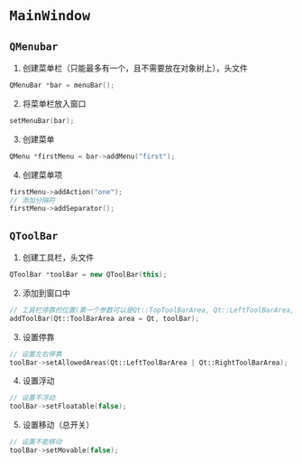 # `MainWindow`
## `QMenubar`
1. 创建菜单栏（只能最多有一个，且不需要放在对象树上），头文件<QMenuBar>
```c++
QMenuBar *bar = menuBar();
```
2. 将菜单栏放入窗口
```c++
setMenuBar(bar);
```
3. 创建菜单
```c++
QMenu *firstMenu = bar->addMenu("first");
```
4. 创建菜单项
```c++
firstMenu->addAction("one");
// 添加分隔符
firstMenu->addSeparator();
```
## `QToolBar`
1. 创建工具栏，头文件<QToolBar>
```c++
QToolBar *toolBar = new QToolBar(this);
```
2. 添加到窗口中
```c++
// 工具栏停靠的位置(第一个参数可以是Qt::TopToolBarArea, Qt::LeftToolBarArea, Qt::RightToolBarArea, Qt::BottomToolBarArea)
addToolBar(Qt::ToolBarArea area = Qt, toolBar);
```
3. 设置停靠
```c++
// 设置左右停靠
toolBar->setAllowedAreas(Qt::LeftToolBarArea | Qt::RightToolBarArea);
```
4. 设置浮动
```c++
// 设置不浮动
toolBar->setFloatable(false);
```
5. 设置移动（总开关）
```c++
// 设置不能移动
toolBar->setMovable(false);
```
